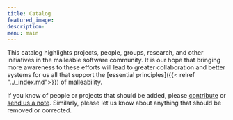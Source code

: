 ```yaml
---
title: Catalog
featured_image:
description:
menu: main
---
```


This catalog highlights projects, people, groups, research, and other
initiatives in the malleable software community. It is our hope that bringing
more awareness to these efforts will lead to greater collaboration and better
systems for us all that support the [essential principles]({{< relref
"../_index.md">}}) of malleability.

If you know of people or projects that should be added, please
[contribute](https://github.com/malleable-systems/malleable.systems) or [send us
a note](mailto:feedback@malleable.systems). Similarly, please let us know about
anything that should be removed or corrected.
